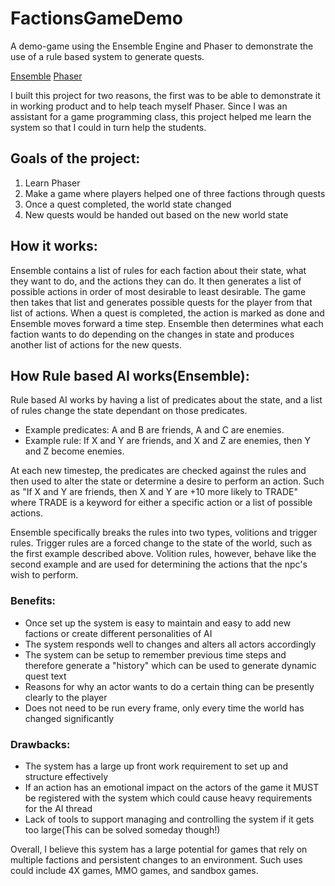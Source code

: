# FactionsGameDemo
 
A demo-game using the Ensemble Engine and Phaser to demonstrate the use of a rule based system to generate quests.

[Ensemble](https://games.soe.ucsc.edu/project/ensemble-engine)
[Phaser](http://phaser.io/)
 
I built this project for two reasons, the first was to be able to demonstrate it in working product and to help teach myself Phaser. Since I was an assistant for a game programming class, this project helped me learn the system so that I could in turn help the students.
 
## Goals of the project:
 
1. Learn Phaser
2. Make a game where players helped one of three factions through quests
3. Once a quest completed, the world state changed
4. New quests would be handed out based on the new world state
 
## How it works:
 
  Ensemble contains a list of rules for each faction about their state, what they want to do, and the actions they can do. It then generates a list of possible actions in order of most desirable to least desirable. The game then takes that list and generates possible quests for the player from that list of actions. When a quest is completed, the action is marked as done and Ensemble moves forward a time step. Ensemble then determines what each faction wants to do depending on the changes in state and produces another list of actions for the new quests.
 
## How Rule based AI works(Ensemble):
 
  Rule based AI works by having a list of predicates about the state, and a list of rules change the state dependant on those predicates.
* Example predicates: A and B are friends, A and C are enemies.
* Example rule: If X and Y are friends, and X and Z are enemies, then Y and Z become enemies.
 
At each new timestep, the predicates are checked against the rules and then used to alter the state or determine a desire to perform an action. Such as "If X and Y are friends, then X and Y are +10 more likely to TRADE" where TRADE is a keyword for either a specific action or a list of possible actions.
 
  Ensemble specifically breaks the rules into two types, volitions and trigger rules. Trigger rules are a forced change to the state of the world, such as the first example described above. Volition rules, however, behave like the second example and are used for determining the actions that the npc's wish to perform.
  
### Benefits:
 
* Once set up the system is easy to maintain and easy to add new factions or create different personalities of AI
* The system responds well to changes and alters all actors accordingly
* The system can be setup to remember previous time steps and therefore generate a "history" which can be used to generate dynamic quest text
* Reasons for why an actor wants to do a certain thing can be presently clearly to the player
* Does not need to be run every frame, only every time the world has changed significantly
 
### Drawbacks:
 
* The system has a large up front work requirement to set up and structure effectively
* If an action has an emotional impact on the actors of the game it MUST be registered with the system which could cause heavy requirements for the AI thread
* Lack of tools to support managing and controlling the system if it gets too large(This can be solved someday though!)
 
 
Overall, I believe this system has a large potential for games that rely on multiple factions and persistent changes to an environment. Such uses could include 4X games, MMO games, and sandbox games.

  
